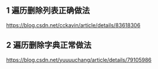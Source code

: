 ## 1 遍历删除列表正确做法

https://blog.csdn.net/cckavin/article/details/83618306

## 2 遍历删除字典正常做法

https://blog.csdn.net/yuuuuchang/article/details/79105986


